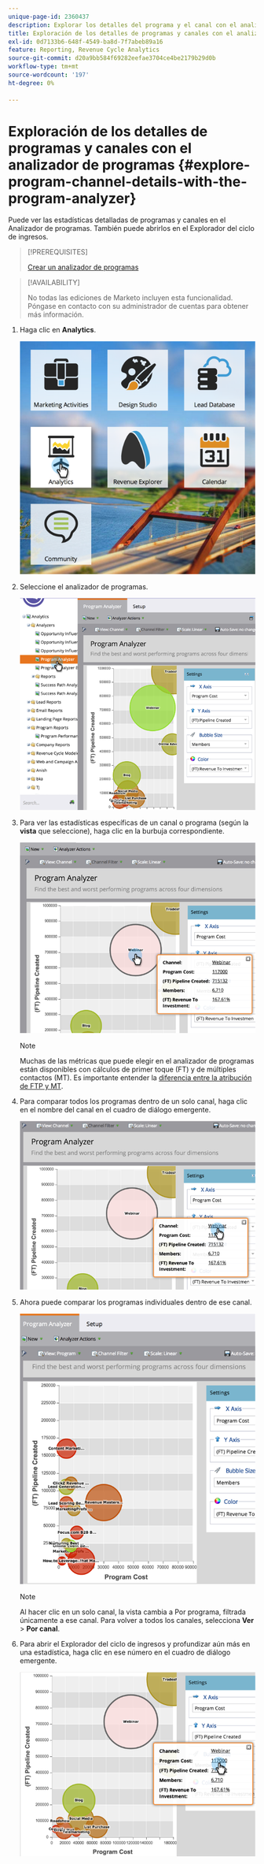 ```yaml
---
unique-page-id: 2360437
description: Explorar los detalles del programa y el canal con el analizador de programas - Documentos de Marketo - Documentación del producto
title: Exploración de los detalles de programas y canales con el analizador de programas
exl-id: 0d7133b6-648f-4549-ba8d-7f7abeb89a16
feature: Reporting, Revenue Cycle Analytics
source-git-commit: d20a9bb584f69282eefae3704ce4be2179b29d0b
workflow-type: tm+mt
source-wordcount: '197'
ht-degree: 0%

---
```


# Exploración de los detalles de programas y canales con el analizador de programas {#explore-program-channel-details-with-the-program-analyzer}

Puede ver las estadísticas detalladas de programas y canales en el Analizador de programas. También puede abrirlos en el Explorador del ciclo de ingresos.

>[!PREREQUISITES]
>
>[Crear un analizador de programas](/help/marketo/product-docs/reporting/revenue-cycle-analytics/program-analytics/create-a-program-analyzer.md)

>[!AVAILABILITY]
>
>No todas las ediciones de Marketo incluyen esta funcionalidad. Póngase en contacto con su administrador de cuentas para obtener más información.

1. Haga clic en **Analytics**.

   ![](assets/image2015-4-28-12-3a54-3a47.png)

1. Seleccione el analizador de programas.

   ![](assets/image2015-4-28-12-3a56-3a46.png)

1. Para ver las estadísticas específicas de un canal o programa (según la **vista** que seleccione), haga clic en la burbuja correspondiente.

   ![](assets/image2015-4-28-12-3a57-3a14.png)

   >[!NOTE]
   >
   >Muchas de las métricas que puede elegir en el analizador de programas están disponibles con cálculos de primer toque (FT) y de múltiples contactos (MT). Es importante entender la [diferencia entre la atribución de FTP y MT](/help/marketo/product-docs/reporting/revenue-cycle-analytics/revenue-tools/attribution/understanding-attribution.md).

1. Para comparar todos los programas dentro de un solo canal, haga clic en el nombre del canal en el cuadro de diálogo emergente.

   ![](assets/image2015-4-28-12-3a59-3a36.png)

1. Ahora puede comparar los programas individuales dentro de ese canal.

   ![](assets/image2015-4-28-13-3a0-3a14.png)

   >[!NOTE]
   >
   >Al hacer clic en un solo canal, la vista cambia a Por programa, filtrada únicamente a ese canal. Para volver a todos los canales, selecciona **Ver** > **Por canal**.

1. Para abrir el Explorador del ciclo de ingresos y profundizar aún más en una estadística, haga clic en ese número en el cuadro de diálogo emergente.

   ![](assets/image2015-4-28-13-3a1-3a35.png)
